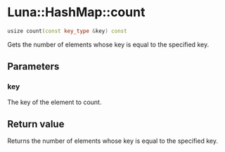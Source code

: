 # Luna::HashMap::count

```c++
usize count(const key_type &key) const
```

Gets the number of elements whose key is equal to the specified key. 



## Parameters
### key
The key of the element to count. 

## Return value
Returns the number of elements whose key is equal to the specified key. 

